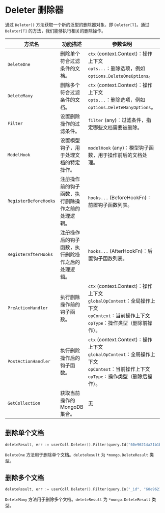 # Deleter 删除器

通过 `Deleter()` 方法获取一个新的泛型的删除器对象，即 `Deleter[T]`。通过 `Deleter[T]` 的方法，我们能够执行相关的删除操作。

| **方法名**            | **功能描述**                                       | **参数说明**                                                                                                                                     | **示例**                                                                                  |
| --------------------- | -------------------------------------------------- | ------------------------------------------------------------------------------------------------------------------------------------------------ | ----------------------------------------------------------------------------------------- |
| `DeleteOne`           | 删除单个符合过滤条件的文档。                       | `ctx` (context.Context)：操作上下文<br> `opts...`：删除选项，例如 `options.DeleteOneOptions`。                                                   | `deleter.DeleteOne(ctx, options.DeleteOne())`                                             |
| `DeleteMany`          | 删除多个符合过滤条件的文档。                       | `ctx` (context.Context)：操作上下文<br> `opts...`：删除选项，例如 `options.DeleteManyOptions`。                                                  | `deleter.DeleteMany(ctx, options.DeleteMany())`                                           |
| `Filter`              | 设置删除操作的过滤条件。                           | `filter` (any)：过滤条件，指定哪些文档需要被删除。                                                                                               | `deleter.Filter(bson.M{"age": 30})`                                                       |
| `ModelHook`           | 设置模型钩子，用于处理文档的特定操作。             | `modelHook` (any)：模型钩子函数，用于操作前后的文档处理。                                                                                        | `deleter.ModelHook(myModelHook)`                                                          |
| `RegisterBeforeHooks` | 注册操作前的钩子函数，执行删除操作之前的处理逻辑。 | `hooks...` (BeforeHookFn)：前置钩子函数列表。                                                                                                    | `deleter.RegisterBeforeHooks(beforeHook1, beforeHook2)`                                   |
| `RegisterAfterHooks`  | 注册操作后的钩子函数，执行删除操作之后的处理逻辑。 | `hooks...` (AfterHookFn)：后置钩子函数列表。                                                                                                     | `deleter.RegisterAfterHooks(afterHook1, afterHook2)`                                      |
| `PreActionHandler`    | 执行删除操作前的钩子函数。                         | `ctx` (context.Context)：操作上下文<br> `globalOpContext`：全局操作上下文<br> `opContext`：当前操作上下文<br> `opType`：操作类型（删除前操作）。 | `deleter.PreActionHandler(ctx, globalOpContext, opContext, operation.OpTypeBeforeDelete)` |
| `PostActionHandler`   | 执行删除操作后的钩子函数。                         | `ctx` (context.Context)：操作上下文<br> `globalOpContext`：全局操作上下文<br> `opContext`：当前操作上下文<br> `opType`：操作类型（删除后操作）。 | `deleter.PostActionHandler(ctx, globalOpContext, opContext, operation.OpTypeAfterDelete)` |
| `GetCollection`       | 获取当前操作的 MongoDB 集合。                      | 无                                                                                                                                               | `deleter.GetCollection()`                                                                 |

## 删除单个文档

```go
deleteResult, err := userColl.Deleter().Filter(query.Id("60e96214a21b1b0001c3d69e")).DeleteOne(context.Background())
```

`DeleteOne` 方法用于删除单个文档。`deleteResult` 为 `*mongo.DeleteResult` 类型。

## 删除多个文档

```go
deleteResult, err := userColl.Deleter().Filter(query.In("_id", "60e96214a21b1b0001c3d69e", "80e96214a21b1b0001c3d70e")).DeleteMany(context.Background())
```

`DeleteMany` 方法用于删除多个文档。`deleteResult` 为 `*mongo.DeleteResult` 类型。
